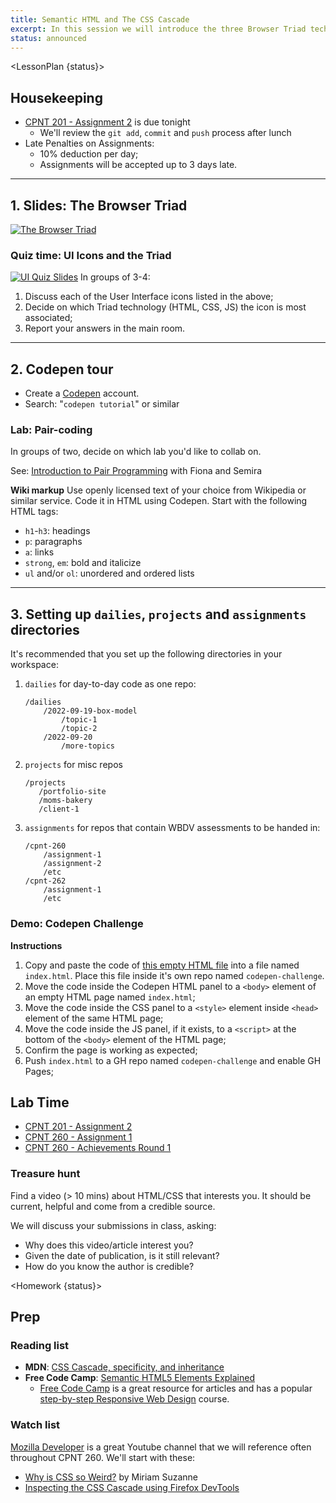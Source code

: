 ```yaml
---
title: Semantic HTML and The CSS Cascade
excerpt: In this session we will introduce the three Browser Triad technologies (HTML, CSS, JS) and how they make up the Box Model.
status: announced
---
```

<script>
	import Homework from "$lib/components/Homework.svelte";
	import LessonPlan from "$lib/components/LessonPlan.svelte";
	import LabTime from "$lib/components/LabTime.svelte";
</script>

<LessonPlan {status}>

## Housekeeping
- [CPNT 201 - Assignment 2](/courses/cpnt-201/assessments/assignment-2) is due tonight
    - We'll review the `git add`, `commit` and `push` process after lunch
- Late Penalties on Assignments:
    - 10% deduction per day;
    - Assignments will be accepted up to 3 days late.

---

## 1. Slides: The Browser Triad
[![The Browser Triad](/images/slides/browser-triad.png)](https://sait-wbdv.github.io/slides/w23/cpnt-260/browser-triad.html)

### Quiz time: UI Icons and the Triad
[![UI Quiz Slides](/images/slides/ui-quiz.png)](https://sait-wbdv.github.io/slides/w23/cpnt-260/ui-triad-quiz.html)
In groups of 3-4: 
1. Discuss each of the User Interface icons listed in the above;
2. Decide on which Triad technology (HTML, CSS, JS) the icon is most associated;
3. Report your answers in the main room.

---

## 2. Codepen tour
- Create a [Codepen](https://codepen.io/) account.
- Search: "`codepen tutorial`" or similar

### Lab: Pair-coding
In groups of two, decide on which lab you'd like to collab on.

See: [Introduction to Pair Programming](https://gist.github.com/acidtone/caa20b2520814a94240043c40301024a) with Fiona and Semira

**Wiki markup**
Use openly licensed text of your choice from Wikipedia or similar service. Code it in HTML using Codepen. Start with the following HTML tags:
- `h1`-`h3`: headings
- `p`: paragraphs
- `a`: links
- `strong`, `em`: bold and italicize
- `ul` and/or `ol`: unordered and ordered lists

---

## 3. Setting up `dailies`, `projects` and `assignments` directories
It's recommended that you set up the following directories in your workspace:
1. `dailies` for day-to-day code as one repo:
    ```
    /dailies
        /2022-09-19-box-model
            /topic-1
            /topic-2
        /2022-09-20
            /more-topics
    ```
2. `projects` for misc repos
    ```
    /projects
       /portfolio-site
       /moms-bakery
       /client-1
    ```
3. `assignments` for repos that contain WBDV assessments to be handed in:
    ```
    /cpnt-260
        /assignment-1
        /assignment-2
        /etc
    /cpnt-262
        /assignment-1
        /etc
    ```

### Demo: Codepen Challenge
**Instructions**
1. Copy and paste the code of [this empty HTML file](https://gist.github.com/acidtone/6871979b4f4b04375edb6312dcdba5b7) into a file named `index.html`. Place this file inside it's own repo named `codepen-challenge`.
2. Move the code inside the Codepen HTML panel to a `<body>` element of an empty HTML page named `index.html`;
3. Move the code inside the CSS panel to a `<style>` element inside `<head>` element of the same HTML page;
4. Move the code inside the JS panel, if it exists, to a `<script>` at the bottom of the `<body>` element of the HTML page;
5. Confirm the page is working as expected;
6. Push `index.html` to a GH repo named `codepen-challenge` and enable GH Pages;

## Lab Time
- [CPNT 201 - Assignment 2](/courses/cpnt-201/assessments/assignment-2)
- [CPNT 260 - Assignment 1](/courses/cpnt-260/assessments/assignment-1)
- [CPNT 260 - Achievements Round 1](/courses/cpnt-260/assessments/achievements-1)

### Treasure hunt
Find a video (> 10 mins) about HTML/CSS that interests you. It should be current, helpful and come from a credible source.

We will discuss your submissions in class, asking:
- Why does this video/article interest you?
- Given the date of publication, is it still relevant?
- How do you know the author is credible?

</LessonPlan>

<Homework {status}>

## Prep
### Reading list 
- **MDN**: [CSS Cascade, specificity, and inheritance](https://developer.mozilla.org/en-US/docs/Learn/CSS/Building_blocks/Cascade_and_inheritance)
- **Free Code Camp**: [Semantic HTML5 Elements Explained](https://www.freecodecamp.org/news/semantic-html5-elements/)
    - [Free Code Camp](https://www.freecodecamp.org/) is a great resource for articles and has a popular [step-by-step Responsive Web Design](https://www.freecodecamp.org/learn/2022/responsive-web-design/) course.

### Watch list
[Mozilla Developer](https://www.youtube.com/channel/UCh5UlGiu9d6LegIeUCW4N1w) is a great Youtube channel that we will reference often throughout CPNT 260. We'll start with these:
- [Why is CSS so Weird?](https://www.youtube.com/watch?v=aHUtMbJw8iA) by Miriam Suzanne
- [Inspecting the CSS Cascade using Firefox DevTools](https://www.youtube.com/watch?v=Sp9ZfSvpf7A)

</Homework>
